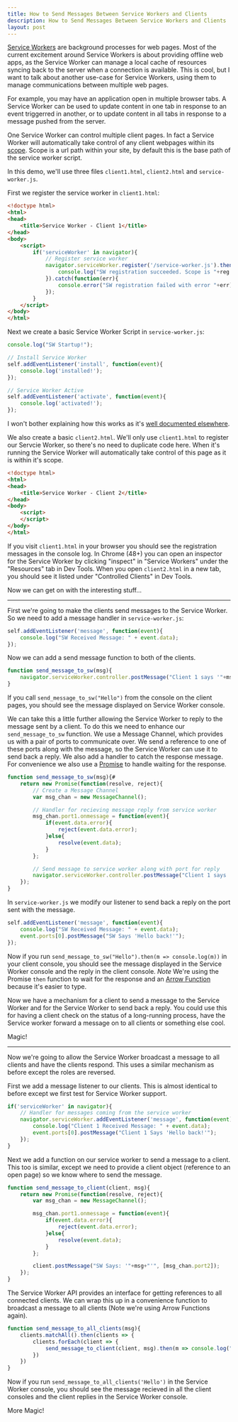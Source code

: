 ```yaml
---
title: How to Send Messages Between Service Workers and Clients
description: How to Send Messages Between Service Workers and Clients
layout: post
---
```

[Service Workers][1] are background processes for web pages. Most of the current excitement around Service Workers is about providing offline web apps, as the Service Worker can manage a local cache of resources syncing back to the server when a connection is available. This is cool, but I want to talk about another use-case for Service Workers, using them to manage communications between multiple web pages.

For example, you may have an application open in multiple browser tabs. A Service Worker can be used to update content in one tab in response to an event triggerred in another, or to update content in all tabs in response to a message pushed from the server.

One Service Worker can control multiple client pages. In fact a Service Worker will automatically take control of any client webpages within its [scope][2]. Scope is a url path within your site, by default this is the base path of the service worker script.

In this demo, we'll use three files `client1.html`, `client2.html` and `service-worker.js`.

First we register the service worker in `client1.html`:

```html
<!doctype html>
<html>
<head>
    <title>Service Worker - Client 1</title>
</head>
<body>
    <script>
        if('serviceWorker' in navigator){
            // Register service worker
            navigator.serviceWorker.register('/service-worker.js').then(function(reg){
                console.log("SW registration succeeded. Scope is "+reg.scope);
            }).catch(function(err){
                console.error("SW registration failed with error "+err);
            });
        }
    </script>
</body>
</html>
```

Next we create a basic Service Worker Script in `service-worker.js`:

```javascript
console.log("SW Startup!");

// Install Service Worker
self.addEventListener('install', function(event){
    console.log('installed!');
});

// Service Worker Active
self.addEventListener('activate', function(event){
    console.log('activated!');
});
```

I won't bother explaining how this works as it's [well documented elsewhere][3].

We also create a basic `client2.html`. We'll only use `client1.html` to register our Servcie Worker, so there's no need to duplicate code here. When it's running the Service Worker will automatically take control of this page as it is within it's scope.

```html
<!doctype html>
<html>
<head>
    <title>Service Worker - Client 2</title>
</head>
<body>
    <script>
    </script>
</body>
</html>
```

If you visit `client1.html` in your browser you should see the registration messages in the console log. In Chrome (48+) you can open an inspector for the Service Worker by clicking "inspect" in "Service Workers" under the "Resources" tab in Dev Tools. When you open `client2.html` in a new tab, you should see it listed under "Controlled Clients" in Dev Tools.

Now we can get on with the interesting stuff...

---

First we're going to make the clients send messages to the Service Worker. So we need to add a message handler in `service-worker.js`:

```javascript
self.addEventListener('message', function(event){
    console.log("SW Received Message: " + event.data);
});
```

Now we can add a send message function to both of the clients.

```javascript
function send_message_to_sw(msg){
    navigator.serviceWorker.controller.postMessage("Client 1 says '"+msg+"'");
}
```

If you call `send_message_to_sw("Hello")` from the console on the client pages, you should see the message displayed on Service Worker console.

We can take this a little further allowing the Service Worker to reply to the message sent by a client. To do this we need to enhance our `send_message_to_sw` function. We use a Message Channel, which provides us with a pair of ports to communicate over. We send a reference to one of these ports along with the message, so the Service Worker can use it to send back a reply. We also add a handler to catch the response message. For convenience we also use a [Promise][4] to handle waiting for the response.

```javascript
function send_message_to_sw(msg){#
    return new Promise(function(resolve, reject){
        // Create a Message Channel
        var msg_chan = new MessageChannel();

        // Handler for recieving message reply from service worker
        msg_chan.port1.onmessage = function(event){
            if(event.data.error){
                reject(event.data.error);
            }else{
                resolve(event.data);
            }
        };

        // Send message to service worker along with port for reply
        navigator.serviceWorker.controller.postMessage("Client 1 says '"+msg+"'", [msg_chan.port2]);
    });
}
```

In `service-worker.js` we modify our listener to send back a reply on the port sent with the message.

```javascript
self.addEventListener('message', function(event){
    console.log("SW Received Message: " + event.data);
    event.ports[0].postMessage("SW Says 'Hello back!'");
});
```

Now if you run `send_message_to_sw("Hello").then(m => console.log(m))` in your client console, you should see the message displayed in the Service Worker console and the reply in the client console. *Note* We're using the Promise `then` function to wait for the response and an [Arrow Function][5] because it's easier to type.

Now we have a mechanism for a client to send a message to the Service Worker and for the Service Worker to send back a reply. You could use this for having a client check on the status of a long-running process, have the Service worker forward a message on to all clients or something else cool.

Magic!

---

Now we're going to allow the Service Worker broadcast a message to all clients and have the clients respond. This uses a similar mechanism as before except the roles are reversed.

First we add a message listener to our clients. This is almost identical to before except we first test for Service Worker support.

```javascript
if('serviceWorker' in navigator){
    // Handler for messages coming from the service worker
    navigator.serviceWorker.addEventListener('message', function(event){
        console.log("Client 1 Received Message: " + event.data);
        event.ports[0].postMessage("Client 1 Says 'Hello back!'");
    });
}
```

Next we add a function on our service worker to send a message to a client. This too is similar, except we need to provide a client object (reference to an open page) so we know where to send the message.

```javascript
function send_message_to_client(client, msg){
    return new Promise(function(resolve, reject){
        var msg_chan = new MessageChannel();

        msg_chan.port1.onmessage = function(event){
            if(event.data.error){
                reject(event.data.error);
            }else{
                resolve(event.data);
            }
        };

        client.postMessage("SW Says: '"+msg+"'", [msg_chan.port2]);
    });
}
```

The Service Worker API provides an interface for getting references to all connected clients. We can wrap this up in a convenience function to broadcast a message to all clients (Note we're using Arrow Functions again). 

```javascript
function send_message_to_all_clients(msg){
    clients.matchAll().then(clients => {
        clients.forEach(client => {
            send_message_to_client(client, msg).then(m => console.log("SW Received Message: "+m));
        })
    })
}
```

Now if you run `send_message_to_all_clients('Hello')` in the Service Worker console, you should see the message recieved in all the client consoles and the client replies in the Service Worker console.

More Magic!


[1]: https://developer.mozilla.org/en-US/docs/Web/API/Service_Worker_API
[2]: https://developer.mozilla.org/en-US/docs/Web/API/ServiceWorkerContainer/register#Parameters
[3]: https://developer.mozilla.org/en-US/docs/Web/API/Service_Worker_API/Using_Service_Workers
[4]: https://developer.mozilla.org/en-US/docs/Web/JavaScript/Reference/Global_Objects/Promise
[5]: https://developer.mozilla.org/en/docs/Web/JavaScript/Reference/Functions/Arrow_functions
